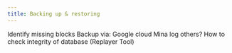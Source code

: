 ```yaml
---
title: Backing up & restoring
---
```


Identify missing blocks
Backup via:
Google cloud
Mina log
others?
How to check integrity of database (Replayer Tool)
